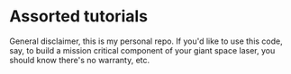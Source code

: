 # Assorted tutorials

General disclaimer, this is my personal repo. If you'd like to use this code, say, to build a mission critical component of your giant space laser, you should know there's no warranty, etc.
